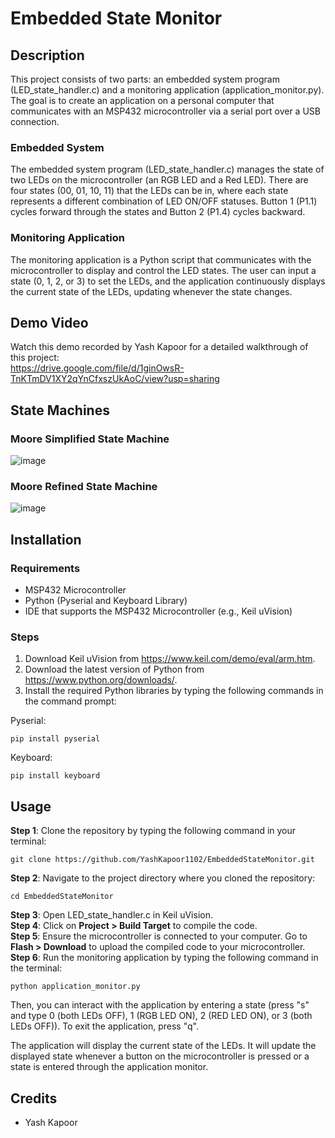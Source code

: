 # Embedded State Monitor

## Description
This project consists of two parts: an embedded system program (LED_state_handler.c) and a monitoring application (application_monitor.py). The goal is to create an application on a personal computer that communicates with an MSP432 microcontroller via a serial port over a USB connection.

### Embedded System 
The embedded system program (LED_state_handler.c) manages the state of two LEDs on the microcontroller (an RGB LED and a Red LED). There are four states (00, 01, 10, 11) that the LEDs can be in, where each state represents a different combination of LED ON/OFF statuses. Button 1 (P1.1) cycles forward through the states and Button 2 (P1.4) cycles backward.

### Monitoring Application
The monitoring application is a Python script that communicates with the microcontroller to display and control the LED states. The user can input a state (0, 1, 2, or 3) to set the LEDs, and the application continuously displays the current state of the LEDs, updating whenever the state changes. 

## Demo Video
Watch this demo recorded by Yash Kapoor for a detailed walkthrough of this project:  
https://drive.google.com/file/d/1ginOwsR-TnKTmDV1XY2qYnCfxszUkAoC/view?usp=sharing

## State Machines
### Moore Simplified State Machine
![image](https://github.com/YashKapoor1102/Embedded-State-Monitor/assets/78821595/d62ad06e-4a03-496f-ac60-22bcde4f081e)

### Moore Refined State Machine
![image](https://github.com/YashKapoor1102/Embedded-State-Monitor/assets/78821595/d783a8e0-bd38-4f6c-a26f-c9a01093150f)

## Installation
### Requirements
- MSP432 Microcontroller
- Python (Pyserial and Keyboard Library)
- IDE that supports the MSP432 Microcontroller (e.g., Keil uVision)

### Steps
1. Download Keil uVision from https://www.keil.com/demo/eval/arm.htm.
2. Download the latest version of Python from https://www.python.org/downloads/.
3. Install the required Python libraries by typing the following commands in the command prompt:

Pyserial:
```
pip install pyserial
```
Keyboard:
```
pip install keyboard
```

## Usage
**Step 1**: Clone the repository by typing the following command in your terminal:
```
git clone https://github.com/YashKapoor1102/EmbeddedStateMonitor.git
```
**Step 2**: Navigate to the project directory where you cloned the repository:
```
cd EmbeddedStateMonitor
```
**Step 3**: Open LED_state_handler.c in Keil uVision.  
**Step 4**: Click on **Project > Build Target** to compile the code.  
**Step 5**: Ensure the microcontroller is connected to your computer. Go to **Flash > Download** to upload the compiled code to your microcontroller.  
**Step 6**: Run the monitoring application by typing the following command in the terminal:
```
python application_monitor.py
```
Then, you can interact with the application by entering a state (press "s" and type 0 (both LEDs OFF), 1 (RGB LED ON), 2 (RED LED ON), or 3 (both LEDs OFF)). To exit the application, press "q".

The application will display the current state of the LEDs. It will update the displayed state whenever a button on the microcontroller is pressed or a state is entered through the application monitor. 

## Credits
- Yash Kapoor
